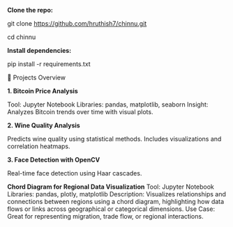**Clone the repo:**

git clone https://github.com/hruthish7/chinnu.git

cd chinnu

**Install dependencies:**

pip install -r requirements.txt

📁 Projects Overview

**1. Bitcoin Price Analysis**

Tool: Jupyter Notebook
Libraries: pandas, matplotlib, seaborn
Insight: Analyzes Bitcoin trends over time with visual plots.

**2. Wine Quality Analysis**

Predicts wine quality using statistical methods.
Includes visualizations and correlation heatmaps.

**3. Face Detection with OpenCV**

Real-time face detection using Haar cascades.

**Chord Diagram for Regional Data Visualization**
Tool: Jupyter Notebook
Libraries: pandas, plotly, matplotlib
Description: Visualizes relationships and connections between regions using a chord diagram, highlighting how data flows or links across geographical or categorical dimensions.
Use Case: Great for representing migration, trade flow, or regional interactions.
